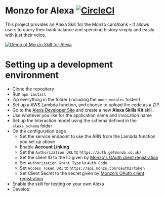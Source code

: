 # Monzo for Alexa [![CircleCI](https://circleci.com/gh/Geit/alexa-monzo.svg?style=svg)](https://circleci.com/gh/Geit/alexa-monzo)
This project provides an Alexa Skill for the Monzo card/bank - It allows users to query their bank balance and spending history simply and easily with just their voice.

[![Demo of Monzo Skill for Alexa](http://img.youtube.com/vi/_CUqqCOAV6s/0.jpg)](http://www.youtube.com/watch?v=_CUqqCOAV6s)

# Setting up a development environment
- Clone the repository
- Run `npm install`
- Zip everything in the folder (including the `node_modules` folder!)
- Set up a AWS Lambda function, and choose to upload the code as a ZIP.
- Go to the [Alexa Developer Site](https://developer.amazon.com/edw/home.html) and create a new **Alexa Skills Kit** skill.
- Use whatever you like for the application name and invocation name
- Set up the Interaction model using the schema defined in the `alexa_schema` folder
- On the configuration page
    - Set the service endpoint to use the ARN from the Lambda function you set up above
    - Enable **Account Linking**
    - Set the `Authorization URL` to `https://auth.getmondo.co.uk/`
    - Set the client ID to the ID given by [Monzo's OAuth client registration](https://developers.getmondo.co.uk/apps/home)
    - Set `Authorization Grant Type` to `Auth Code`
    - Set `Access Token URI` to `https://api.monzo.com/oauth2/token`
    - Set Client Secret to the secret given by [Monzo's OAuth client registration](https://developers.getmondo.co.uk/apps/home)
- Enable the skill for testing on your own Alexa
- Develop!
